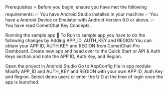 Prerequisites ⭐
Before you begin, ensure you have met the following requirements:
✅   You have Android Studio installed in your machine
✅   You have a Android Device or Emulator with Android Version 6.0 or above.
✅   You have read CometChat Key Concepts.

Running the sample app 🚀
To Run to sample app you have to do the following changes by Adding APP_ID, AUTH_KEY and REGION
You can obtain your APP ID, AUTH KEY and REGION from CometChat-Pro Dashboard. Create new app and head over to the Quick Start or API & Auth Keys section and note the APP ID, Auth Key, and Region.

Open the project in Android Studio
Go to AppConfig file in app module
Modify APP_ID and AUTH_KEY and REGION with your own APP ID, Auth Key and Region.
Select demo users or enter the UID at the time of login once the app is launched.
